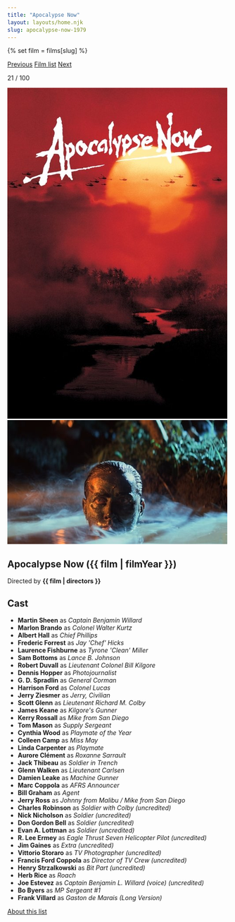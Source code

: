 ```yaml
---
title: "Apocalypse Now"
layout: layouts/home.njk
slug: apocalypse-now-1979
---
```


{% set film = films[slug] %}

<nav class="films">
  <a class="prev" href="../the-deer-hunter-1978">Previous</a>
  <a href="../">Film list</a>
  <a class="next" href="../being-there-1979">Next</a>
</nav>

<p>21 / 100</p>

<article class="film">
  <div class="backdrop-and-poster">
    <img class="poster" src="../films/posters/apocalypse-now-1979.jpg" alt="">
    <img class="backdrop" src="../films/backdrops/apocalypse-now-1979.jpg" alt="">
  </div>

  <h1>Apocalypse Now ({{ film | filmYear }})</h1>

  

  <p class="director">
    Directed by <strong>{{ film | directors }}</strong>
  </p>


  <h2>
    Cast
  </h2>
  <ul>
            <li><strong>Martin Sheen</strong> as <em>Captain Benjamin Willard</em></li>
        <li><strong>Marlon Brando</strong> as <em>Colonel Walter Kurtz</em></li>
        <li><strong>Albert Hall</strong> as <em>Chief Phillips</em></li>
        <li><strong>Frederic Forrest</strong> as <em>Jay 'Chef' Hicks</em></li>
        <li><strong>Laurence Fishburne</strong> as <em>Tyrone 'Clean' Miller</em></li>
        <li><strong>Sam Bottoms</strong> as <em>Lance B. Johnson</em></li>
        <li><strong>Robert Duvall</strong> as <em>Lieutenant Colonel Bill Kilgore</em></li>
        <li><strong>Dennis Hopper</strong> as <em>Photojournalist</em></li>
        <li><strong>G. D. Spradlin</strong> as <em>General Corman</em></li>
        <li><strong>Harrison Ford</strong> as <em>Colonel Lucas</em></li>
        <li><strong>Jerry Ziesmer</strong> as <em>Jerry, Civilian</em></li>
        <li><strong>Scott Glenn</strong> as <em>Lieutenant Richard M. Colby</em></li>
        <li><strong>James Keane</strong> as <em>Kilgore's Gunner</em></li>
        <li><strong>Kerry Rossall</strong> as <em>Mike from San Diego</em></li>
        <li><strong>Tom Mason</strong> as <em>Supply Sergeant</em></li>
        <li><strong>Cynthia Wood</strong> as <em>Playmate of the Year</em></li>
        <li><strong>Colleen Camp</strong> as <em>Miss May</em></li>
        <li><strong>Linda Carpenter</strong> as <em>Playmate</em></li>
        <li><strong>Aurore Clément</strong> as <em>Roxanne Sarrault</em></li>
        <li><strong>Jack Thibeau</strong> as <em>Soldier in Trench</em></li>
        <li><strong>Glenn Walken</strong> as <em>Lieutenant Carlsen</em></li>
        <li><strong>Damien Leake</strong> as <em>Machine Gunner</em></li>
        <li><strong>Marc Coppola</strong> as <em>AFRS Announcer</em></li>
        <li><strong>Bill Graham</strong> as <em>Agent</em></li>
        <li><strong>Jerry Ross</strong> as <em>Johnny from Malibu / Mike from San Diego</em></li>
        <li><strong>Charles Robinson</strong> as <em>Soldier with Colby (uncredited)</em></li>
        <li><strong>Nick Nicholson</strong> as <em>Soldier (uncredited)</em></li>
        <li><strong>Don Gordon Bell</strong> as <em>Soldier (uncredited)</em></li>
        <li><strong>Evan A. Lottman</strong> as <em>Soldier (uncredited)</em></li>
        <li><strong>R. Lee Ermey</strong> as <em>Eagle Thrust Seven Helicopter Pilot (uncredited)</em></li>
        <li><strong>Jim Gaines</strong> as <em>Extra (uncredited)</em></li>
        <li><strong>Vittorio Storaro</strong> as <em>TV Photographer (uncredited)</em></li>
        <li><strong>Francis Ford Coppola</strong> as <em>Director of TV Crew (uncredited)</em></li>
        <li><strong>Henry Strzalkowski</strong> as <em>Bit Part (uncredited)</em></li>
        <li><strong>Herb Rice</strong> as <em>Roach</em></li>
        <li><strong>Joe Estevez</strong> as <em>Captain Benjamin L. Willard (voice) (uncredited)</em></li>
        <li><strong>Bo Byers</strong> as <em>MP Sergeant #1</em></li>
        <li><strong>Frank Villard</strong> as <em>Gaston de Marais (Long Version)</em></li>
  </ul>
</article>
<footer>
  <a href="../about">About this list</a>
</footer>
